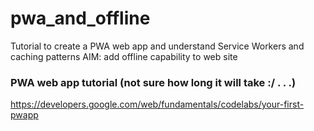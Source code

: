# pwa_and_offline
Tutorial to create a PWA web app and understand Service Workers and caching patterns
AIM: add offline capability to web site

### PWA web app tutorial (not sure how long it will take :/ . . .)
https://developers.google.com/web/fundamentals/codelabs/your-first-pwapp
